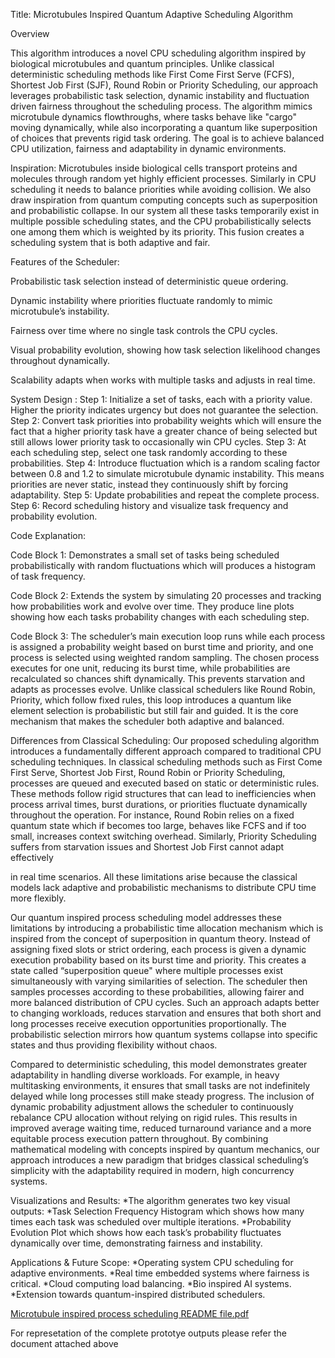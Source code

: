 Title: Microtubules Inspired Quantum Adaptive Scheduling Algorithm 

 

Overview 

This algorithm introduces a novel CPU scheduling algorithm inspired by biological microtubules and quantum principles. Unlike classical deterministic scheduling methods like First Come First Serve (FCFS), Shortest Job First (SJF), Round Robin or Priority Scheduling, our approach leverages probabilistic task selection, dynamic instability and fluctuation driven fairness throughout the scheduling process. The algorithm mimics microtubule dynamics flowthroughs, where tasks behave like "cargo" moving dynamically, while also incorporating a quantum like superposition of choices that prevents rigid task ordering. The goal is to achieve balanced CPU utilization, fairness and adaptability in dynamic environments. 

 

Inspiration: 
	Microtubules inside biological cells transport proteins and molecules through random yet highly efficient processes. Similarly in CPU scheduling it needs to balance priorities while avoiding collision. We also draw inspiration from quantum computing concepts such as superposition and probabilistic collapse. In our system all these tasks temporarily exist in multiple possible scheduling states, and the CPU probabilistically selects one among them which is weighted by its priority. This fusion creates a scheduling system that is both adaptive and fair. 

 

Features of the Scheduler: 

Probabilistic task selection instead of deterministic queue ordering. 

Dynamic instability where priorities fluctuate randomly to mimic microtubule’s instability. 

Fairness over time where no single task controls the CPU cycles. 

Visual probability evolution, showing how task selection likelihood changes throughout dynamically. 

Scalability adapts when works with multiple tasks and adjusts in real time. 

 

System Design : 
 Step 1: Initialize a set of tasks, each with a priority value. Higher the priority indicates urgency but does not guarantee the selection.       
 Step 2: Convert task priorities into probability weights which will ensure the fact that a higher priority task have a greater chance of being selected but still allows lower priority task to occasionally win CPU cycles. 
 Step 3: At each scheduling step, select one task randomly according to these probabilities. 
 Step 4: Introduce fluctuation which is a random scaling factor between 0.8 and 1.2 to simulate microtubule dynamic instability. This means priorities are never static, instead they continuously shift by forcing adaptability. 
 Step 5: Update probabilities and repeat the complete process. 
 Step 6: Record scheduling history and visualize task frequency and probability evolution. 

Code Explanation: 

 Code Block 1: Demonstrates a small set of tasks being scheduled probabilistically with random fluctuations which will produces a histogram of task frequency. 
 
 Code Block 2: Extends the system by simulating 20 processes and tracking how probabilities work and evolve over time. They produce line plots showing how each tasks probability changes with each scheduling step. 

 Code Block 3:  The scheduler’s main execution loop runs while each process is assigned a probability weight based on burst time and priority, and one process is selected using weighted random sampling. The chosen process executes for one unit, reducing its burst time, while probabilities are recalculated so chances shift dynamically. This prevents starvation and adapts as processes evolve. Unlike classical schedulers like Round Robin, Priority, which follow fixed rules, this loop introduces a quantum like element selection is probabilistic but still fair and guided. It is the core mechanism that makes the scheduler both adaptive and balanced.  

 

 


 

Differences from Classical Scheduling: 
 Our proposed scheduling algorithm introduces a fundamentally different approach compared to traditional CPU scheduling techniques. In classical scheduling methods such as First Come First Serve, Shortest Job First, Round Robin or Priority Scheduling, processes are queued and executed based on static or deterministic rules. These methods follow rigid structures that can lead to inefficiencies when process arrival times, burst durations, or priorities fluctuate dynamically throughout the operation. For instance, Round Robin relies on a fixed quantum state which if becomes too large, behaves like FCFS and if too small, increases context switching overhead. Similarly, Priority Scheduling suffers from starvation issues and Shortest Job First cannot adapt effectively  

in real time scenarios. All these limitations arise because the classical models lack adaptive and probabilistic mechanisms to distribute CPU time more flexibly. 

Our quantum inspired process scheduling model addresses these limitations by introducing a probabilistic time allocation mechanism which is inspired from the concept of superposition in quantum theory. Instead of assigning fixed slots or strict ordering, each process is given a dynamic execution probability based on its burst time and priority. This creates a state called “superposition queue" where multiple processes exist simultaneously with varying similarities of selection. The scheduler then samples processes according to these probabilities, allowing fairer and more balanced distribution of CPU cycles. Such an approach adapts better to changing workloads, reduces starvation and ensures that both short and long processes receive execution opportunities proportionally. The probabilistic selection mirrors how quantum systems collapse into specific states and thus providing flexibility without chaos. 

Compared to deterministic scheduling, this model demonstrates greater adaptability in handling diverse workloads. For example, in heavy multitasking environments, it ensures that small tasks are not indefinitely delayed while long processes still make steady progress. The inclusion of dynamic probability adjustment allows the scheduler to continuously rebalance CPU allocation without relying on rigid rules. This results in improved average waiting time, reduced turnaround variance and a more equitable process execution pattern throughout. By combining mathematical modeling with concepts inspired by quantum mechanics, our approach introduces a new paradigm that bridges classical scheduling’s simplicity with the adaptability required in modern, high concurrency systems. 
 

Visualizations and Results: 
 	*The algorithm generates two key visual outputs: 
	*Task Selection Frequency Histogram which shows how many times each task was scheduled over multiple iterations. 
	*Probability Evolution Plot which shows how each task’s probability fluctuates dynamically over time, demonstrating fairness and instability. 

 

Applications & Future Scope: 
	*Operating system CPU scheduling for adaptive environments. 
 	*Real time embedded systems where fairness is critical. 
  	*Cloud computing load balancing. 
   	*Bio inspired AI systems. 
	*Extension towards quantum-inspired distributed schedulers. 



 
[Microtubule inspired process scheduling README file.pdf](https://github.com/user-attachments/files/22055933/Microtubule.inspired.process.scheduling.README.file.pdf)

 For represetation of the complete prototye outputs please refer the document attached above

 

 

 

 
